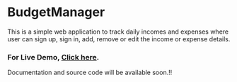 ﻿
# BudgetManager

This is a simple web application to track daily incomes and expenses where user can sign up, sign in, add, remove or edit the income or expense details.

### For Live Demo, [Click here](https://budget-manager-879.netlify.app).

Documentation and source code will be available soon.!!
